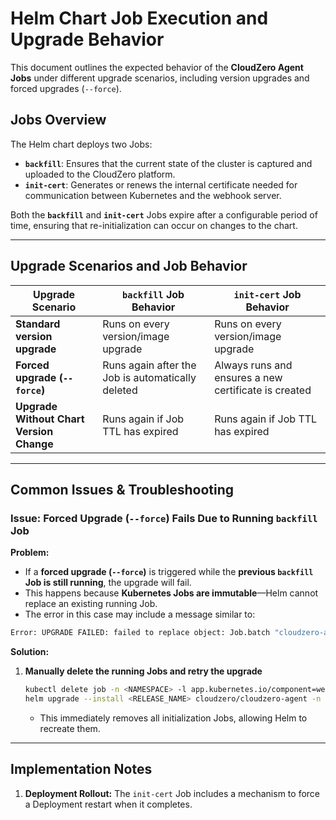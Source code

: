 # **Helm Chart Job Execution and Upgrade Behavior**

This document outlines the expected behavior of the **CloudZero Agent Jobs** under different upgrade scenarios, including version upgrades and forced upgrades (`--force`).

## **Jobs Overview**

The Helm chart deploys two Jobs:

- **`backfill`**: Ensures that the current state of the cluster is captured and uploaded to the CloudZero platform.
- **`init-cert`**: Generates or renews the internal certificate needed for communication between Kubernetes and the webhook server.

Both the **`backfill`** and **`init-cert`** Jobs expire after a configurable period of time, ensuring that re-initialization can occur on changes to the chart.

---

## **Upgrade Scenarios and Job Behavior**

| Upgrade Scenario                         | `backfill` Job Behavior                           | `init-cert` Job Behavior                             |
| ---------------------------------------- | ------------------------------------------------- | ---------------------------------------------------- |
| **Standard version upgrade**             | Runs on every version/image upgrade               | Runs on every version/image upgrade                  |
| **Forced upgrade (`--force`)**           | Runs again after the Job is automatically deleted | Always runs and ensures a new certificate is created |
| **Upgrade Without Chart Version Change** | Runs again if Job TTL has expired                 | Runs again if Job TTL has expired                    |

---

## **Common Issues & Troubleshooting**

### **Issue: Forced Upgrade (`--force`) Fails Due to Running `backfill` Job**

**Problem:**

- If a **forced upgrade (`--force`)** is triggered while the **previous `backfill` Job is still running**, the upgrade will fail.
- This happens because **Kubernetes Jobs are immutable**—Helm cannot replace an existing running Job.
- The error in this case may include a message similar to:

```sh
Error: UPGRADE FAILED: failed to replace object: Job.batch "cloudzero-agent-backfill"
```

**Solution:**

1. **Manually delete the running Jobs and retry the upgrade**
   ```sh
   kubectl delete job -n <NAMESPACE> -l app.kubernetes.io/component=webhook-server
   helm upgrade --install <RELEASE_NAME> cloudzero/cloudzero-agent -n <NAMESPACE> --version <version> --force
   ```
   - This immediately removes all initialization Jobs, allowing Helm to recreate them.

---

## **Implementation Notes**

1. **Deployment Rollout:** The `init-cert` Job includes a mechanism to force a Deployment restart when it completes.
